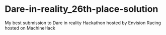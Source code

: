# Dare-in-reality_26th-place-solution
My best submission to Dare in reality Hackathon hosted by Envision Racing hosted on MachineHack
